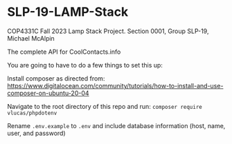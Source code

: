 # SLP-19-LAMP-Stack
COP4331C Fall 2023 Lamp Stack Project. Section 0001, Group SLP-19, Michael McAlpin

The complete API for CoolContacts.info

You are going to have to do a few things to set this up:

Install composer as directed from:
https://www.digitalocean.com/community/tutorials/how-to-install-and-use-composer-on-ubuntu-20-04

Navigate to the root directory of this repo and run:
`composer require vlucas/phpdotenv`

Rename `.env.example` to `.env` and include database information (host, name, user, and password)